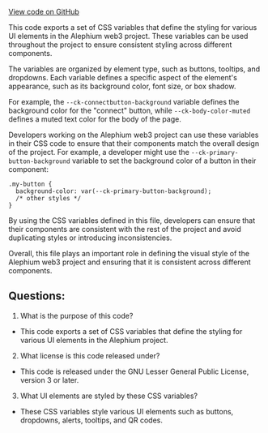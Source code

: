 [View code on GitHub](https://github.com/alephium/alephium-web3/packages/web3-react/src/styles/themes/midnight.ts)

This code exports a set of CSS variables that define the styling for various UI elements in the Alephium web3 project. These variables can be used throughout the project to ensure consistent styling across different components.

The variables are organized by element type, such as buttons, tooltips, and dropdowns. Each variable defines a specific aspect of the element's appearance, such as its background color, font size, or box shadow.

For example, the `--ck-connectbutton-background` variable defines the background color for the "connect" button, while `--ck-body-color-muted` defines a muted text color for the body of the page.

Developers working on the Alephium web3 project can use these variables in their CSS code to ensure that their components match the overall design of the project. For example, a developer might use the `--ck-primary-button-background` variable to set the background color of a button in their component:

```
.my-button {
  background-color: var(--ck-primary-button-background);
  /* other styles */
}
```

By using the CSS variables defined in this file, developers can ensure that their components are consistent with the rest of the project and avoid duplicating styles or introducing inconsistencies.

Overall, this file plays an important role in defining the visual style of the Alephium web3 project and ensuring that it is consistent across different components.
## Questions: 
 1. What is the purpose of this code?
- This code exports a set of CSS variables that define the styling for various UI elements in the Alephium project.

2. What license is this code released under?
- This code is released under the GNU Lesser General Public License, version 3 or later.

3. What UI elements are styled by these CSS variables?
- These CSS variables style various UI elements such as buttons, dropdowns, alerts, tooltips, and QR codes.